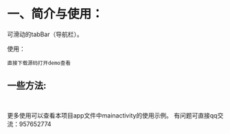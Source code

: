 # 一、简介与使用：
可滑动的tabBar（导航栏）。

使用：
```
直接下载源码打开demo查看
```

## 一些方法:
```
  
```


更多使用可以查看本项目app文件中mainactivity的使用示例。
有问题可直接qq交流：957652774
